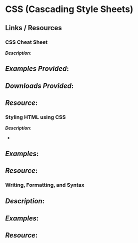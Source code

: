 # CSS (Cascading Style Sheets)


## Links / Resources
### CSS Cheat Sheet
***Description***: 

***Examples Provided***: 
- 

***Downloads Provided***: 
- 

***Resource***: 
- 

### Styling HTML using CSS
***Description***:

-  

***Examples***:
- 

***Resource***:
- 

### Writing, Formatting, and Syntax
***Description***:
- 

***Examples***:
- 

***Resource***:
- 

